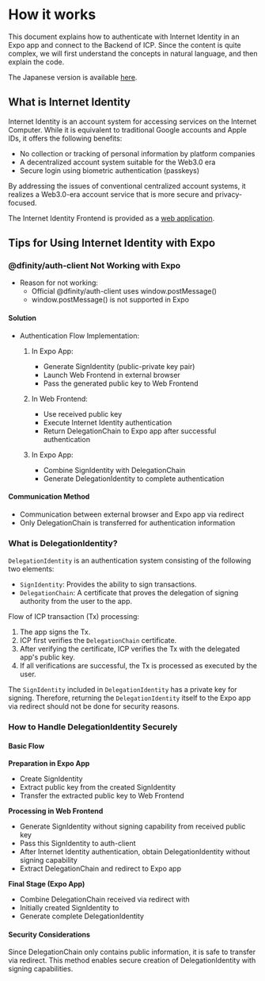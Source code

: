 # How it works
This document explains how to authenticate with Internet Identity in an Expo app and connect to the Backend of ICP.
Since the content is quite complex, we will first understand the concepts in natural language, and then explain the code.

The Japanese version is available [here](how_it_works_ja.md).

## What is Internet Identity

Internet Identity is an account system for accessing services on the Internet Computer. While it is equivalent to traditional Google accounts and Apple IDs, it offers the following benefits:

- No collection or tracking of personal information by platform companies
- A decentralized account system suitable for the Web3.0 era
- Secure login using biometric authentication (passkeys)

By addressing the issues of conventional centralized account systems, it realizes a Web3.0-era account service that is more secure and privacy-focused.

The Internet Identity Frontend is provided as a [web application](https://identity.ic0.app/).

## Tips for Using Internet Identity with Expo

### @dfinity/auth-client Not Working with Expo

- Reason for not working:
  - Official @dfinity/auth-client uses window.postMessage()
  - window.postMessage() is not supported in Expo

#### Solution

- Authentication Flow Implementation:
  1. In Expo App:
     - Generate SignIdentity (public-private key pair)
     - Launch Web Frontend in external browser
     - Pass the generated public key to Web Frontend

  2. In Web Frontend:
     - Use received public key
     - Execute Internet Identity authentication
     - Return DelegationChain to Expo app after successful authentication

  3. In Expo App:
     - Combine SignIdentity with DelegationChain
     - Generate DelegationIdentity to complete authentication

#### Communication Method

- Communication between external browser and Expo app via redirect
- Only DelegationChain is transferred for authentication information

### What is DelegationIdentity?

`DelegationIdentity` is an authentication system consisting of the following two elements:
- `SignIdentity`: Provides the ability to sign transactions.
- `DelegationChain`: A certificate that proves the delegation of signing authority from the user to the app.

Flow of ICP transaction (Tx) processing:
1. The app signs the Tx.
2. ICP first verifies the `DelegationChain` certificate.
3. After verifying the certificate, ICP verifies the Tx with the delegated app's public key.
4. If all verifications are successful, the Tx is processed as executed by the user.

The `SignIdentity` included in `DelegationIdentity` has a private key for signing. Therefore, returning the `DelegationIdentity` itself to the Expo app via redirect should not be done for security reasons.

### How to Handle DelegationIdentity Securely

#### Basic Flow

**Preparation in Expo App**
- Create SignIdentity
- Extract public key from the created SignIdentity
- Transfer the extracted public key to Web Frontend

**Processing in Web Frontend**
- Generate SignIdentity without signing capability from received public key
- Pass this SignIdentity to auth-client
- After Internet Identity authentication, obtain DelegationIdentity without signing capability
- Extract DelegationChain and redirect to Expo app

**Final Stage (Expo App)**
- Combine DelegationChain received via redirect with
- Initially created SignIdentity to
- Generate complete DelegationIdentity

#### Security Considerations

Since DelegationChain only contains public information, it is safe to transfer via redirect. This method enables secure creation of DelegationIdentity with signing capabilities.

